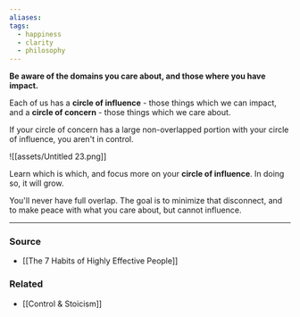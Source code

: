 ```yaml
---
aliases: 
tags:
  - happiness
  - clarity
  - philosophy
---
```

**Be aware of the domains you care about, and those where you have impact.**

Each of us has a **circle of influence** - those things which we can impact, and a **circle of concern** - those things which we care about.

If your circle of concern has a large non-overlapped portion with your circle of influence, you aren't in control.

![[assets/Untitled 23.png]]

Learn which is which, and focus more on your **circle of influence**. In doing so, it will grow.

You'll never have full overlap. The goal is to minimize that disconnect, and to make peace with what you care about, but cannot influence.

---

### Source
- [[The 7 Habits of Highly Effective People]]

### Related
- [[Control & Stoicism]]